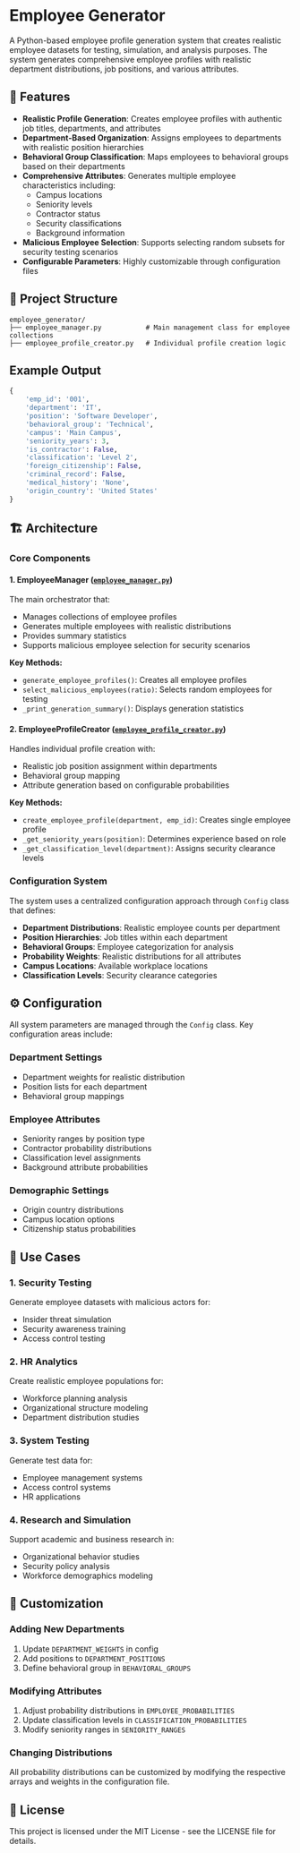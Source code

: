 # Employee Generator

A Python-based employee profile generation system that creates realistic employee datasets for testing, simulation, and analysis purposes. The system generates comprehensive employee profiles with realistic department distributions, job positions, and various attributes.

## 🚀 Features

- **Realistic Profile Generation**: Creates employee profiles with authentic job titles, departments, and attributes
- **Department-Based Organization**: Assigns employees to departments with realistic position hierarchies
- **Behavioral Group Classification**: Maps employees to behavioral groups based on their departments
- **Comprehensive Attributes**: Generates multiple employee characteristics including:
  - Campus locations
  - Seniority levels
  - Contractor status
  - Security classifications
  - Background information
- **Malicious Employee Selection**: Supports selecting random subsets for security testing scenarios
- **Configurable Parameters**: Highly customizable through configuration files

## 📁 Project Structure

```
employee_generator/
├── employee_manager.py           # Main management class for employee collections
├── employee_profile_creator.py   # Individual profile creation logic
```

## Example Output

```python
{
    'emp_id': '001',
    'department': 'IT',
    'position': 'Software Developer',
    'behavioral_group': 'Technical',
    'campus': 'Main Campus',
    'seniority_years': 3,
    'is_contractor': False,
    'classification': 'Level 2',
    'foreign_citizenship': False,
    'criminal_record': False,
    'medical_history': 'None',
    'origin_country': 'United States'
}
```

## 🏗️ Architecture

### Core Components

#### 1. EmployeeManager ([`employee_manager.py`](./employee_manager.py))
The main orchestrator that:
- Manages collections of employee profiles
- Generates multiple employees with realistic distributions
- Provides summary statistics
- Supports malicious employee selection for security scenarios

**Key Methods:**
- `generate_employee_profiles()`: Creates all employee profiles
- `select_malicious_employees(ratio)`: Selects random employees for testing
- `_print_generation_summary()`: Displays generation statistics

#### 2. EmployeeProfileCreator ([`employee_profile_creator.py`](./employee_profile_creator.py))
Handles individual profile creation with:
- Realistic job position assignment within departments
- Behavioral group mapping
- Attribute generation based on configurable probabilities

**Key Methods:**
- `create_employee_profile(department, emp_id)`: Creates single employee profile
- `_get_seniority_years(position)`: Determines experience based on role
- `_get_classification_level(department)`: Assigns security clearance levels

### Configuration System

The system uses a centralized configuration approach through `Config` class that defines:

- **Department Distributions**: Realistic employee counts per department
- **Position Hierarchies**: Job titles within each department
- **Behavioral Groups**: Employee categorization for analysis
- **Probability Weights**: Realistic distributions for all attributes
- **Campus Locations**: Available workplace locations
- **Classification Levels**: Security clearance categories

## ⚙️ Configuration

All system parameters are managed through the `Config` class. Key configuration areas include:

### Department Settings
- Department weights for realistic distribution
- Position lists for each department
- Behavioral group mappings

### Employee Attributes
- Seniority ranges by position type
- Contractor probability distributions
- Classification level assignments
- Background attribute probabilities

### Demographic Settings
- Origin country distributions
- Campus location options
- Citizenship status probabilities

## 🎯 Use Cases

### 1. Security Testing
Generate employee datasets with malicious actors for:
- Insider threat simulation
- Security awareness training
- Access control testing

### 2. HR Analytics
Create realistic employee populations for:
- Workforce planning analysis
- Organizational structure modeling
- Department distribution studies

### 3. System Testing
Generate test data for:
- Employee management systems
- Access control systems
- HR applications

### 4. Research and Simulation
Support academic and business research in:
- Organizational behavior studies
- Security policy analysis
- Workforce demographics modeling

## 🔧 Customization

### Adding New Departments
1. Update `DEPARTMENT_WEIGHTS` in config
2. Add positions to `DEPARTMENT_POSITIONS`
3. Define behavioral group in `BEHAVIORAL_GROUPS`

### Modifying Attributes
1. Adjust probability distributions in `EMPLOYEE_PROBABILITIES`
2. Update classification levels in `CLASSIFICATION_PROBABILITIES`
3. Modify seniority ranges in `SENIORITY_RANGES`

### Changing Distributions
All probability distributions can be customized by modifying the respective arrays and weights in the configuration file.


## 📝 License

This project is licensed under the MIT License - see the LICENSE file for details.
